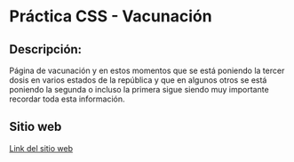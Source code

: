 # Práctica CSS - Vacunación
## Descripción:
Página de vacunación y en estos momentos que se está poniendo la tercer dosis en varios estados de la república y que en algunos otros se está poniendo la segunda o incluso la primera sigue siendo muy importante recordar toda esta información.

## Sitio web
[Link del sitio web](file:///C:/Users/laure/OneDrive/Desktop/1-NATTY%F0%9F%8C%B8/LAUNCHX/practicas/03_css/index.html)
